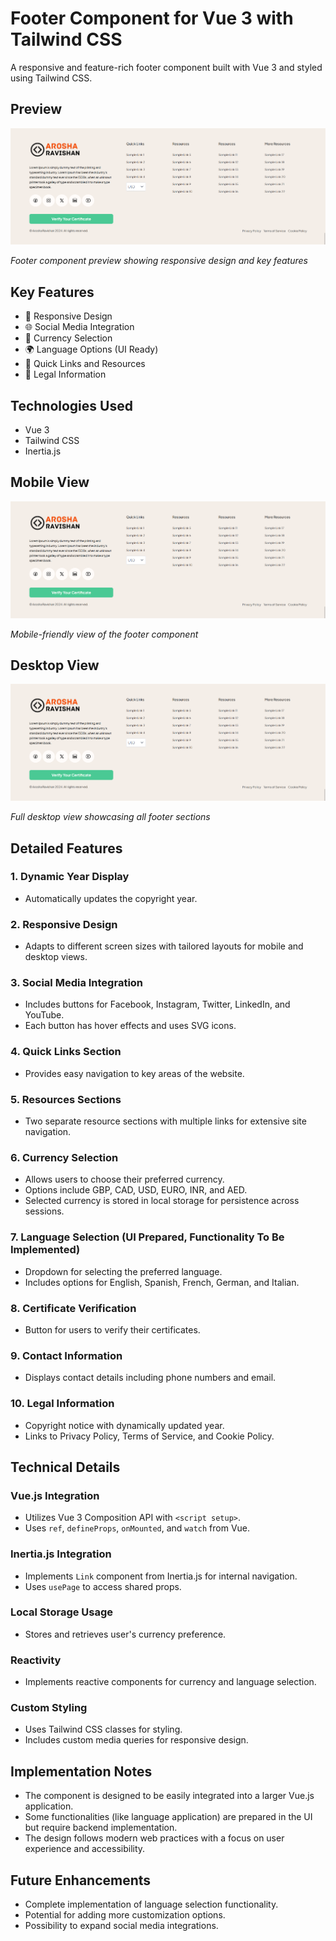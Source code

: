 # Footer Component for Vue 3 with Tailwind CSS

A responsive and feature-rich footer component built with Vue 3 and styled using Tailwind CSS.

## Preview

![Footer Preview](https://github.com/AroshaRavishan/Footer-Responsive-Vue3-Tailwind/blob/main/Footer%20Preview.png)

*Footer component preview showing responsive design and key features*

## Key Features

- 🎨 Responsive Design
- 🌐 Social Media Integration
- 💱 Currency Selection
- 🌍 Language Options (UI Ready)
- 🔗 Quick Links and Resources
- 📜 Legal Information

## Technologies Used

- Vue 3
- Tailwind CSS
- Inertia.js

## Mobile View

![Mobile Footer Preview](https://github.com/AroshaRavishan/Footer-Responsive-Vue3-Tailwind/blob/main/Footer%20Preview.png)

*Mobile-friendly view of the footer component*

## Desktop View

![Desktop Footer Preview](https://github.com/AroshaRavishan/Footer-Responsive-Vue3-Tailwind/blob/main/Footer%20Preview.png)

*Full desktop view showcasing all footer sections*

## Detailed Features

### 1. Dynamic Year Display
- Automatically updates the copyright year.

### 2. Responsive Design
- Adapts to different screen sizes with tailored layouts for mobile and desktop views.

### 3. Social Media Integration
- Includes buttons for Facebook, Instagram, Twitter, LinkedIn, and YouTube.
- Each button has hover effects and uses SVG icons.

### 4. Quick Links Section
- Provides easy navigation to key areas of the website.

### 5. Resources Sections
- Two separate resource sections with multiple links for extensive site navigation.

### 6. Currency Selection
- Allows users to choose their preferred currency.
- Options include GBP, CAD, USD, EURO, INR, and AED.
- Selected currency is stored in local storage for persistence across sessions.

### 7. Language Selection (UI Prepared, Functionality To Be Implemented)
- Dropdown for selecting the preferred language.
- Includes options for English, Spanish, French, German, and Italian.

### 8. Certificate Verification
- Button for users to verify their certificates.

### 9. Contact Information
- Displays contact details including phone numbers and email.

### 10. Legal Information
- Copyright notice with dynamically updated year.
- Links to Privacy Policy, Terms of Service, and Cookie Policy.

## Technical Details

### Vue.js Integration
- Utilizes Vue 3 Composition API with `<script setup>`.
- Uses `ref`, `defineProps`, `onMounted`, and `watch` from Vue.

### Inertia.js Integration
- Implements `Link` component from Inertia.js for internal navigation.
- Uses `usePage` to access shared props.

### Local Storage Usage
- Stores and retrieves user's currency preference.

### Reactivity
- Implements reactive components for currency and language selection.

### Custom Styling
- Uses Tailwind CSS classes for styling.
- Includes custom media queries for responsive design.

## Implementation Notes
- The component is designed to be easily integrated into a larger Vue.js application.
- Some functionalities (like language application) are prepared in the UI but require backend implementation.
- The design follows modern web practices with a focus on user experience and accessibility.

## Future Enhancements
- Complete implementation of language selection functionality.
- Potential for adding more customization options.
- Possibility to expand social media integrations.
